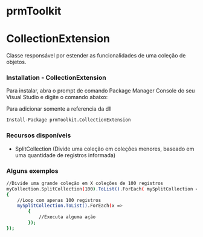 # prmToolkit

# CollectionExtension
Classe responsável por estender as funcionalidades de uma coleção de objetos.

### Installation - CollectionExtension

Para instalar, abra o prompt de comando Package Manager Console do seu Visual Studio e digite o comando abaixo:

Para adicionar somente a referencia da dll
```sh
Install-Package prmToolkit.CollectionExtension
```
### Recursos disponíveis
- SplitCollection (Divide uma coleção em coleções menores, baseado em uma quantidade de registros informada)


### Alguns exemplos
```sh
//Divide uma grande coleção em X coleções de 100 registros
myCollection.SplitCollection(100).ToList().ForEach( mySplitCollection =>
{
	//Loop com apenas 100 registros
	mySplitCollection.ToList().ForEach(x =>
		{
			//Executa alguma ação
		});
});
```        
